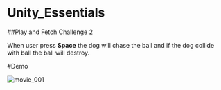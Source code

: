 # Unity_Essentials

##Play and Fetch Challenge 2

When user press **Space** the dog will chase the ball and if the dog collide with ball the ball will destroy.

#Demo


![movie_001](https://github.com/The-SaqlainNawaz/Challenge2-PlayFetch/assets/81869501/02317943-9fce-4052-abd7-a416f980dd4c)

